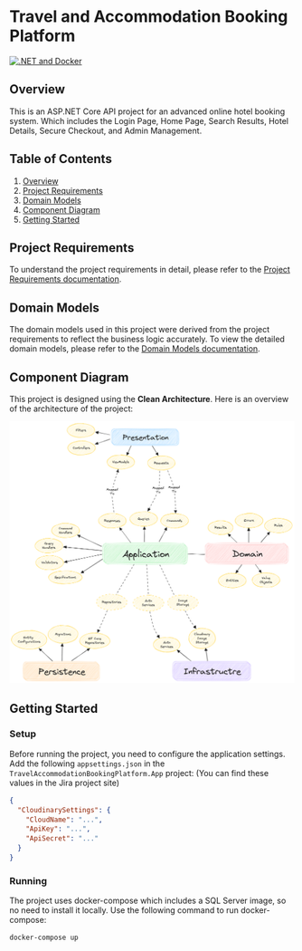 # Travel and Accommodation Booking Platform

[![.NET and Docker](https://github.com/DotNetBackendTraining/travel-and-accommodation-booking-platform/actions/workflows/build-test-push.yml/badge.svg)](https://github.com/DotNetBackendTraining/travel-and-accommodation-booking-platform/actions/workflows/build-test-push.yml)

## Overview

This is an ASP.NET Core API project for an advanced online hotel booking system. Which includes the Login Page, Home
Page, Search Results, Hotel Details, Secure Checkout, and Admin Management.

## Table of Contents

1. [Overview](#overview)
2. [Project Requirements](#project-requirements)
3. [Domain Models](#domain-models)
4. [Component Diagram](#component-diagram)
5. [Getting Started](#getting-started)

## Project Requirements

To understand the project requirements in detail, please refer to
the [Project Requirements documentation](documentations/ProjectRequirements.md).

## Domain Models

The domain models used in this project were derived from the project requirements to reflect the business logic
accurately.
To view the detailed domain models, please refer to the [Domain Models documentation](documentations/DomainModels.md).

## Component Diagram

This project is designed using the **Clean Architecture**.
Here is an overview of the architecture of the project:

![Excalidraw-ComponentDiagram](documentations/Excalidraw-ComponentDiagram.png)

## Getting Started

### Setup

Before running the project, you need to configure the application settings.
Add the following `appsettings.json` in the `TravelAccommodationBookingPlatform.App` project:
(You can find these values in the Jira project site)

```json
{
  "CloudinarySettings": {
    "CloudName": "...",
    "ApiKey": "...",
    "ApiSecret": "..."
  }
}
```

### Running

The project uses docker-compose which includes a SQL Server image, so no need to install it locally.
Use the following command to run docker-compose:

```bash
docker-compose up
```